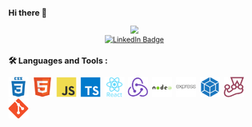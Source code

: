### Hi there 👋

<div id="header" align="center">
  <img src="https://media.giphy.com/media/L1R1tvI9svkIWwpVYr/giphy.gif" width="400"/>
<div id="badges">
  <a href="https://www.linkedin.com/in/alexsey-zhurkin-aa2807195?trk=contact-info">
    <img src="https://img.shields.io/badge/LinkedIn-blue?style=for-the-badge&logo=linkedin&logoColor=white" alt="LinkedIn Badge"/>
  </a>
</div>
  </div>

### :hammer_and_wrench: Languages and Tools :

<div>

   <img src="https://github.com/devicons/devicon/blob/master/icons/css3/css3-plain-wordmark.svg"  title="CSS3" alt="CSS" width="40" height="40"/>&nbsp;
  <img src="https://github.com/devicons/devicon/blob/master/icons/html5/html5-original.svg" title="HTML5" alt="HTML" width="40" height="40"/>&nbsp;
  <img src="https://github.com/devicons/devicon/blob/master/icons/javascript/javascript-original.svg" title="JavaScript" alt="JavaScript" width="40" height="40"/>&nbsp;
  <img src="https://github.com/devicons/devicon/blob/master/icons/typescript/typescript-plain.svg" title="TypeScript" alt="TypeScript" width="40" height="40"/>&nbsp;
  <img src="https://github.com/devicons/devicon/blob/master/icons/react/react-original-wordmark.svg" title="Angular" alt="ang" width="40" height="40"/>&nbsp;
  <img src="https://github.com/devicons/devicon/blob/master/icons/redux/redux-original.svg" title="Material UI" alt="Material UI" width="40" height="40"/>&nbsp;
  <img src="https://github.com/devicons/devicon/blob/master/icons/nodejs/nodejs-original-wordmark.svg" title="tailwindcss"  alt="tailwindcss" width="40" height="40"/>&nbsp;
  <img src="https://github.com/devicons/devicon/blob/master/icons/express/express-original-wordmark.svg" title="bootstrap" alt="bootstrap" width="40" height="40"/>&nbsp;
   <img src="https://github.com/devicons/devicon/blob/master/icons/webpack/webpack-plain.svg" title="webpack" alt="webpack" width="40" height="40"/>&nbsp;
  <img src="https://github.com/devicons/devicon/blob/master/icons/jest/jest-plain.svg" title="jest" alt="jest" width="40" height="40"/>&nbsp;
  <img src="https://github.com/devicons/devicon/blob/master/icons/git/git-plain.svg" title="Git" alt="Git" width="40" height="40"/>&nbsp;
</div>

<!--
**Zhurkin-Alex/Zhurkin-Alex** is a ✨ _special_ ✨ repository because its `README.md` (this file) appears on your GitHub profile.

Here are some ideas to get you started:

- 🔭 I’m currently working on ...
- 🌱 I’m currently learning ...
- 👯 I’m looking to collaborate on ...
- 🤔 I’m looking for help with ...
- 💬 Ask me about ...
- 📫 How to reach me: ...
- 😄 Pronouns: ...
- ⚡ Fun fact: ...
-->


